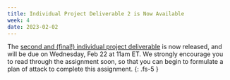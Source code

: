 ```yaml
---
title: Individual Project Deliverable 2 is Now Available  
week: 4
date: 2023-02-02
---
```

The [second and (final!) individual project deliverable](https://neu-se.github.io/CS4530-Spring-2023/assignments/ip2) is now released, and will be due on Wednesday, Feb 22 at 11am ET. We strongly encourage you to read through the assignment soon, so that you can begin to formulate a plan of attack to complete this assignment.
{: .fs-5 }
